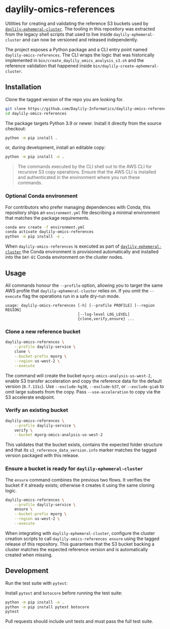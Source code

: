 # daylily-omics-references

Utilities for creating and validating the reference S3 buckets used by
[`daylily-ephemeral-cluster`](https://github.com/Daylily-Informatics/daylily-ephemeral-cluster).
The tooling in this repository was extracted from the legacy shell scripts that
used to live inside `daylily-ephemeral-cluster` and can now be versioned and
released independently.

The project exposes a Python package and a CLI entry point named
`daylily-omics-references`.  The CLI wraps the logic that was historically
implemented in `bin/create_daylily_omics_analysis_s3.sh` and the reference
validation that happened inside `bin/daylily-create-ephemeral-cluster`.

## Installation
Clone the tagged version of the repo you are looking for.

```bash
git clone https://github.com/Daylily-Informatics/daylily-omics-references.git
cd daylily-omics-references

```

The package targets Python 3.9 or newer.  Install it directly from the source
checkout:

```bash
python -m pip install .
```

or, during development, install an editable copy:

```bash
python -m pip install -e .
```

> The commands executed by the CLI shell out to the AWS CLI for recursive S3
> copy operations.  Ensure that the AWS CLI is installed and authenticated in
> the environment where you run these commands.

### Optional Conda environment

For contributors who prefer managing dependencies with Conda, this repository
ships an `environment.yml` file describing a minimal environment that matches
the package requirements.

```bash
conda env create -f environment.yml
conda activate daylily-omics-references
python -m pip install -e .
```

When `daylily-omics-references` is executed as part of
[`daylily-ephemeral-cluster`](https://github.com/Daylily-Informatics/daylily-ephemeral-cluster)
the Conda environment is provisioned automatically and installed into the
`DAY-EC` Conda environment on the cluster nodes.

## Usage

All commands honour the `--profile` option, allowing you to target the same AWS
profile that `daylily-ephemeral-cluster` relies on.  If you omit the
`--execute` flag the operations run in a safe dry-run mode.

```text
usage: daylily-omics-references [-h] [--profile PROFILE] [--region REGION]
                                [--log-level LOG_LEVEL]
                                {clone,verify,ensure} ...
```

### Clone a new reference bucket

```bash
daylily-omics-references \
    --profile daylily-service \
    clone \
    --bucket-prefix myorg \
    --region us-west-2 \
    --execute
```

The command will create the bucket `myorg-omics-analysis-us-west-2`, enable S3
transfer acceleration and copy the reference data for the default version
(`0.7.131c`).  Use `--exclude-hg38`, `--exclude-b37`, or `--exclude-giab` to
omit large subsets from the copy.  Pass `--use-acceleration` to copy via the
S3 accelerate endpoint.

### Verify an existing bucket

```bash
daylily-omics-references \
    --profile daylily-service \
    verify \
    --bucket myorg-omics-analysis-us-west-2
```

This validates that the bucket exists, contains the expected folder structure
and that its `s3_reference_data_version.info` marker matches the tagged version
packaged with this release.

### Ensure a bucket is ready for `daylily-ephemeral-cluster`

The `ensure` command combines the previous two flows.  It verifies the bucket if
it already exists; otherwise it creates it using the same cloning logic.

```bash
daylily-omics-references \
    --profile daylily-service \
    ensure \
    --bucket-prefix myorg \
    --region us-west-2 \
    --execute
```

When integrating with `daylily-ephemeral-cluster`, configure the cluster
creation scripts to call `daylily-omics-references ensure` using the tagged
release of this repository.  This guarantees that the S3 bucket backing a
cluster matches the expected reference version and is automatically created when
missing.

## Development

Run the test suite with `pytest`:

Install ``pytest`` and ``botocore`` before running the test suite:

```bash
python -m pip install -e .
python -m pip install pytest botocore
pytest
```

Pull requests should include unit tests and must pass the full test suite.
